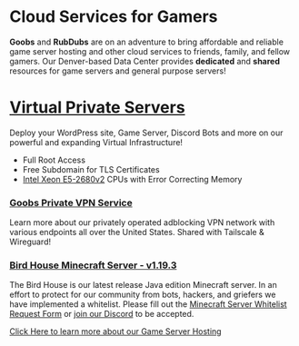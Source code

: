# Cloud Services for Gamers
**Goobs** and **RubDubs** are on an adventure to bring affordable and reliable game server hosting and other cloud services to friends, family, and fellow gamers. Our Denver-based Data Center provides **dedicated** and **shared** resources for game servers and general purpose servers!

# [Virtual Private Servers](https://grhost.net/pages/services/grcloud)
Deploy your WordPress site, Game Server, Discord Bots and more on our powerful and expanding Virtual Infrastructure! 
- Full Root Access
- Free Subdomain for TLS Certificates
- [Intel Xeon E5-2680v2](https://ark.intel.com/content/www/us/en/ark/products/75277/intel-xeon-processor-e52680-v2-25m-cache-2-80-ghz.html) CPUs with Error Correcting Memory

### [Goobs Private VPN Service](https://grhost.net/pages/services/vpn-network)
Learn more about our privately operated adblocking VPN network with various endpoints all over the United States. Shared with Tailscale & Wireguard!

### [Bird House Minecraft Server - v1.19.3](https://grhost.net/pages/bird-house)
The Bird House is our latest release Java edition Minecraft server. In an effort to protect for our community from bots, hackers, and griefers we have implemented a whitelist. 
Please fill out the [Minecraft Server Whitelist Request Form](https://forms.gle/F55r8R9o7VSUUR9MA) or [join our Discord](https://discord.gg/8mPhWns7bx) to be accepted.     

[Click Here to learn more about our Game Server Hosting](https://grhost.net/pages/services/game_servers)
